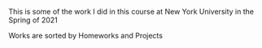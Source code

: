 This is some of the work I did in this course at New York University in the Spring of 2021

Works are sorted by Homeworks and Projects
